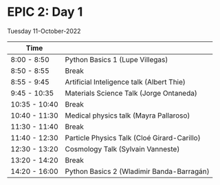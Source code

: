 # EPIC 2: Day 1

Tuesday 11-October-2022


| Time  |  |
| ------------- | ------------- |
| 8:00 - 8:50  | Python Basics 1 (Lupe Villegas)  |
| 8:50 - 8:55  |  Break |
| 8:55 - 9:45 | Artificial Inteligence talk (Albert Thie)  |
| 9:45 - 10:35  | Materials Science Talk (Jorge Ontaneda)  |
| 10:35 - 10:40  |  Break |
| 10:40 - 11:30  | Medical physics talk (Mayra Pallaroso) |
| 11:30 - 11:40  |  Break |
| 11:40 - 12:30  | Particle Physics Talk (Cloé Girard-Carillo) |
| 12:30 - 13:20  | Cosmology Talk (Sylvain Vanneste)  |
| 13:20 - 14:20  |  Break |
| 14:20 - 16:00  | Python Basics 2 (Wladimir Banda-Barragán)|
